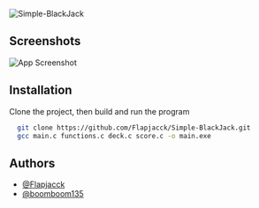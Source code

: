 
![Simple-BlackJack](https://socialify.git.ci/Flapjacck/Simple-BlackJack/image?description=1&descriptionEditable=Game%20of%20Blackjack%20made%20in%20the%20C%20programming%20language.%20Created%20to%20deepen%20my%20understanding%20of%20the%20C%20language%20and%20git.&language=1&name=1&pattern=Plus&stargazers=1&theme=Dark)



## Screenshots

![App Screenshot](https://i.imgur.com/trNjz79.png)


## Installation

Clone the project, then build and run the program

```bash
  git clone https://github.com/Flapjacck/Simple-BlackJack.git
  gcc main.c functions.c deck.c score.c -o main.exe
```
    
## Authors

- [@Flapjacck](https://www.github.com/Flapjacck)
- [@boomboom135](https://www.github.com/boomboom135)


